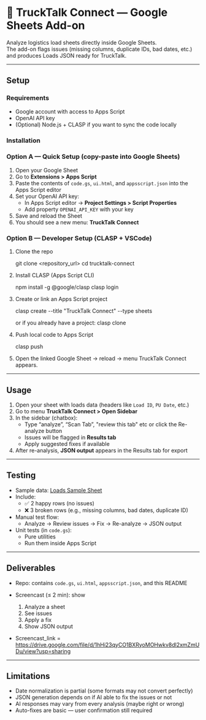 # 🚚 TruckTalk Connect — Google Sheets Add-on

Analyze logistics load sheets directly inside Google Sheets.  
The add-on flags issues (missing columns, duplicate IDs, bad dates, etc.) and produces Loads JSON ready for TruckTalk.

---

## Setup

### Requirements
- Google account with access to Apps Script
- OpenAI API key
- (Optional) Node.js + CLASP if you want to sync the code locally

### Installation

### Option A — Quick Setup (copy-paste into Google Sheets)
1. Open your Google Sheet
2. Go to **Extensions > Apps Script**
3. Paste the contents of `code.gs`, `ui.html`, and `appsscript.json` into the Apps Script editor
4. Set your OpenAI API key:
   - In Apps Script editor → **Project Settings > Script Properties**
   - Add property `OPENAI_API_KEY` with your key
5. Save and reload the Sheet
6. You should see a new menu: **TruckTalk Connect**


### Option B — Developer Setup (CLASP + VSCode)

1. Clone the repo
   
   git clone <repository_url>
   cd trucktalk-connect

2. Install CLASP (Apps Script CLI)

   npm install -g @google/clasp
   clasp login

3. Create or link an Apps Script project

   clasp create --title "TruckTalk Connect" --type sheets
   
   or if you already have a project:
   clasp clone <scriptId>

4. Push local code to Apps Script

   clasp push

5. Open the linked Google Sheet → reload → menu TruckTalk Connect appears.

---

## Usage

1. Open your sheet with loads data (headers like `Load ID`, `PU Date`, etc.)
2. Go to menu **TruckTalk Connect > Open Sidebar**
3. In the sidebar (chatbox):
   - Type “analyze”, “Scan Tab”, "review this tab" etc or click the Re-analyze button 
   - Issues will be flagged in **Results tab**
   - Apply suggested fixes if available
4. After re-analysis, **JSON output** appears in the Results tab for export

---

## Testing

- Sample data: [Loads Sample Sheet](https://docs.google.com/spreadsheets/d/1uAnHCDwm3847CiYFXIvYj4KTeSUtZdrxabMsNS0cUjI/edit?usp=sharing)
- Include:
  - ✅ 2 happy rows (no issues)
  - ❌ 3 broken rows (e.g., missing columns, bad dates, duplicate ID)
- Manual test flow:
  - Analyze → Review issues → Fix → Re-analyze → JSON output
- Unit tests (in `code.gs`):
  - Pure utilities 
  - Run them inside Apps Script

---

## Deliverables

- Repo: contains `code.gs`, `ui.html`, `appsscript.json`, and this README
- Screencast (≤ 2 min): show
  1. Analyze a sheet
  2. See issues
  3. Apply a fix
  4. Show JSON output

- Screencast_link = https://drive.google.com/file/d/1hHi23qyCO1BXRyoMOHwkv8dl2xmZmUDu/view?usp=sharing

---

## Limitations

- Date normalization is partial (some formats may not convert perfectly)
- JSON generation depends on if AI able to fix the issues or not
- AI responses may vary from every analysis (maybe right or wrong)
- Auto-fixes are basic — user confirmation still required



